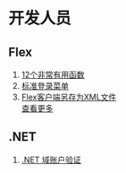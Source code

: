 # 开发人员
## Flex 
1. [12个非常有用函数](/开发人员/Flex/12个非常有用函数.md)<br>
2. [标准登录菜单](/开发人员/Flex/标准登录菜单.md)<br>
3. [Flex客户端另存为XML文件](/开发人员/Flex/Flex客户端另存为XML文件.md)<br>
[查看更多](/开发人员/Flex/README.md)<br>
## .NET
1. [.NET 域账户验证](/开发人员/.NET/域账户验证.md)<br>